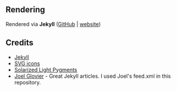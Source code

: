## Rendering

Rendered via **Jekyll** ([GitHub](https://github.com/jekyll/jekyll) | [website](https://jekyllrb.com/))

## Credits

- [Jekyll](https://github.com/jekyll/jekyll)
- [SVG icons](https://github.com/neilorangepeel/Free-Social-Icons)
- [Solarized Light Pygments](https://gist.github.com/edwardhotchkiss/2005058)
- [Joel Glovier](http://joelglovier.com/writing/) - Great Jekyll articles. I used Joel's feed.xml in this repository.

